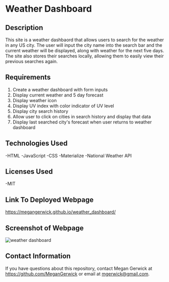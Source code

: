 # Weather Dashboard

## Description
This site is a weather dashbaord that allows users to search for the weather in any US city. The user will input the city name into the search bar and the current weather will be displayed, along with weather for the next five days. The site also stores their searches locally, allowing them to easily view their previous searches again.

## Requirements
1. Create a weather dashboard with form inputs
2. Display current weather and 5 day forecast
3. Display weather icon
4. Display UV index with color indicator of UV level
5. Display city search history
6. Allow user to click on cities in search history and display that data
7. Display last searched city's forecast when user returns to weather dashboard

## Technologies Used
-HTML
-JavaScript
-CSS
-Materialize
-National Weather API

## Licenses Used
-MIT

## Link To Deployed Webpage
https://megangerwick.github.io/weather_dashboard/

## Screenshot of Webpage
![weather dashboard](https://user-images.githubusercontent.com/69534417/97788244-989da280-1b85-11eb-9723-c53e16be0c4f.PNG)



## Contact Information
If you have questions about this repository, contact Megan Gerwick at https://github.com/MeganGerwick or email at mgerwick@gmail.com.

